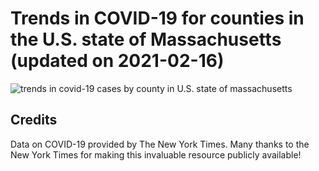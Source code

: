 Trends in COVID-19 for counties in the U.S. state of Massachusetts (updated on 2021-02-16)
==========================================================================================

![trends in covid-19 cases by county in U.S. state of
massachusetts](./images/ma_county_covid.png)

Credits
-------

Data on COVID-19 provided by The New York Times. Many thanks to the New
York Times for making this invaluable resource publicly available!

